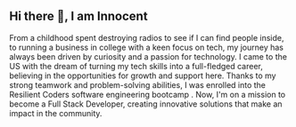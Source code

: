 ## Hi there 👋, I am Innocent
From a childhood spent destroying radios to see if I can find people inside, to running a business in college with a keen focus on tech, my journey has always been driven by curiosity and a passion for technology. I came to the US with the dream of turning my tech skills into a full-fledged career, believing in the opportunities for growth and support here. Thanks to my strong teamwork and problem-solving abilities, I was enrolled into the Resilient Coders software engineering bootcamp . Now, I'm on a mission to become a Full Stack Developer, creating innovative solutions that make an impact in the community.

<!--
**Innocent-R/Innocent-R** is a ✨ _special_ ✨ repository because its `README.md` (this file) appears on your GitHub profile.

Here are some ideas to get you started:

- 🔭 I’m currently working on JavaScrip..
- 🌱 I’m currently learning ...
- 👯 I’m looking to collaborate on ...
- 🤔 I’m looking for help with ...
- 💬 Ask me about ...
- 📫 How to reach me: ...
- 😄 Pronouns: ...
- ⚡ Fun fact: ...
-->

